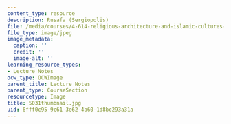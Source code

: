 ```yaml
---
content_type: resource
description: Rusafa (Sergiopolis)
file: /media/courses/4-614-religious-architecture-and-islamic-cultures-fall-2002/6fff0c959c613e624b601d8bc293a31a_5031thumbnail.jpg
file_type: image/jpeg
image_metadata:
  caption: ''
  credit: ''
  image-alt: ''
learning_resource_types:
- Lecture Notes
ocw_type: OCWImage
parent_title: Lecture Notes
parent_type: CourseSection
resourcetype: Image
title: 5031thumbnail.jpg
uid: 6fff0c95-9c61-3e62-4b60-1d8bc293a31a
---
```

